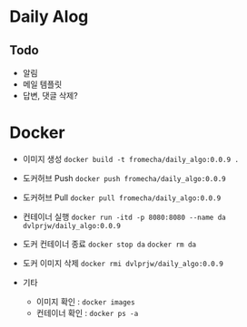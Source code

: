 # Daily Alog

## Todo

- 알림
- 메일 템플릿
- 답변, 댓글 삭제?

# Docker

- 이미지 생성
  `docker build -t fromecha/daily_algo:0.0.9 .`

- 도커허브 Push
  `docker push fromecha/daily_algo:0.0.9`

- 도커허브 Pull
  `docker pull fromecha/daily_algo:0.0.9`

- 컨테이너 실행
  `docker run -itd -p 8080:8080 --name da dvlprjw/daily_algo:0.0.9`

- 도커 컨테이너 종료
  `docker stop da`
  `docker rm da`

- 도커 이미지 삭제
  `docker rmi dvlprjw/daily_algo:0.0.9`

- 기타
  - 이미지 확인 : `docker images`
  - 컨테이너 확인 : `docker ps -a`
